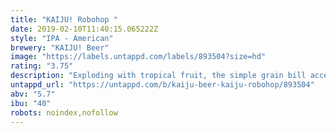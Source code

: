 ```yaml
---
title: "KAIJU! Robohop "
date: 2019-02-10T11:40:15.065222Z
style: "IPA - American"
brewery: "KAIJU! Beer"
image: "https://labels.untappd.com/labels/893504?size=hd"
rating: "3.75"
description: "Exploding with tropical fruit, the simple grain bill accentuates the citrus and grassy notes of the hops while still allowing the flavour to linger. A hoppy golden ale that is awesome and lethal at the same time.  Cobbled together from the old brew house, a simple Mr Fusion Home Energy Reactor and gold spray paint, Robohop stood alone between KAIJU! HQ and the cataclysm. Too bad his reactor consumed more hops than the ravaging beasts.  "
untappd_url: "https://untappd.com/b/kaiju-beer-kaiju-robohop/893504"
abv: "5.7"
ibu: "40"
robots: noindex,nofollow
---
```

